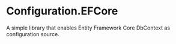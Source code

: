 # Configuration.EFCore
A simple library that enables Entity Framework Core DbContext as configuration source.
